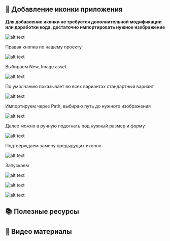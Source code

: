 ## 🧧 Добавление иконки приложения

**Для добавление иконки не требуется дополнительной модификации или доработки кода, достаточно импортировать нужное изображение**

![alt text](image-63.png)

Правая кнопка по нашему проекту

![alt text](image-64.png)

Выбираем New, Image asset

![alt text](image-65.png)

По умолчанию показывает во всех вариантах стандартный вариант

![alt text](image-66.png)

Импортируем через Path, выбираю путь до нужного изображения

![alt text](image-67.png)

Далее можно в ручную подогнать под нужный размер и форму

![alt text](image-68.png)

Подтверждаем замену предыдущих иконок

![alt text](image-69.png)

Запускаем

![alt text](image-72.png)

![alt text](image-70.png)

![alt text](image-71.png)

## 📚 Полезные ресурсы

## 🎥 Видео материалы

